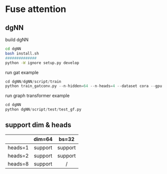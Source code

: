 # Fuse attention

## dgNN

build dgNN

```bash
cd dgNN
bash install.sh
##############
python -W ignore setup.py develop
```

run gat example

```python
cd dgNN/dgNN/script/train
python train_gatconv.py --n-hidden=64 --n-heads=4 --dataset cora --gpu 0
```

run graph transformer example

```python
cd dgNN
python dgNN/script/test/test_gf.py
```

## support dim & heads

|        | dim=64 |  bs=32  |
| :-----: | :-----: | :-----: |
| heads=1 | support | support |
| heads=2 | support | support |
| heads=8 | support |    /    |
